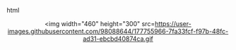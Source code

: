 html <p align="center">
<img width="460" height="300" src=<https://user-images.githubusercontent.com/98088644/177755966-7fa33fcf-f97b-48fc-ad31-ebcbd40874ca.gif>
</p>
